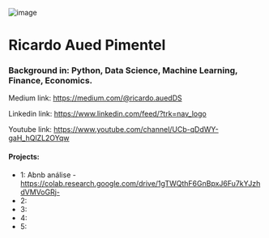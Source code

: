 

![image](https://user-images.githubusercontent.com/97811898/156823824-c97cfe30-e939-4373-81be-3a92c0ac43bc.png)

# Ricardo Aued Pimentel



### Background in: Python, Data Science, Machine Learning, Finance, Economics.

Medium link: https://medium.com/@ricardo.auedDS

Linkedin link: https://www.linkedin.com/feed/?trk=nav_logo

Youtube link: https://www.youtube.com/channel/UCb-qDdWY-gaH_hQlZL2OYqw

#### Projects:
* 1: Abnb análise - https://colab.research.google.com/drive/1gTWQthF6GnBpxJ6Fu7kYJzhdVMVoGRj-
* 2:
* 3:
* 4:
* 5:

